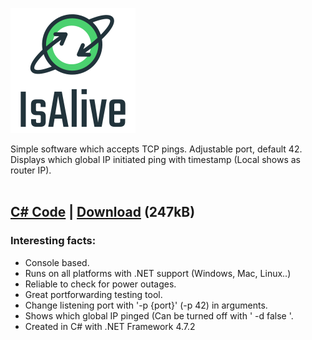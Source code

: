 ![IsAlive Logo](./IsAlive.png)

Simple software which accepts TCP pings. Adjustable port, default 42.<br> 
Displays which global IP initiated ping with timestamp (Local shows as router IP).<br>
<br>
## [C# Code](./Main.cpp) | [Download](https://raw.githubusercontent.com/Frekvens1/Published-Code/master/IsAlive/IsAlive.exe) (247kB)

### Interesting facts:
* Console based.
* Runs on all platforms with .NET support (Windows, Mac, Linux..)
* Reliable to check for power outages.
* Great portforwarding testing tool.
* Change listening port with '-p {port}' (-p 42) in arguments.
* Shows which global IP pinged (Can be turned off with ' -d false '.
* Created in C# with .NET Framework 4.7.2
